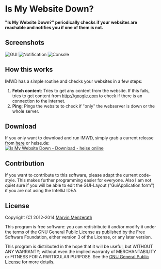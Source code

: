 # Is My Website Down?
**"Is My Website Down?" periodically checks if your websites are reachable and notifies you if one of them is not.**

## Screenshots
![GUI](http://menzerath.eu/wp-content/uploads/2014/01/imwd1.png)
![Notification](http://menzerath.eu/wp-content/uploads/2014/01/imwd2.png)
![Console](http://menzerath.eu/wp-content/uploads/2014/01/imwd3.png)

## How this works
IMWD has a simple routine and checks your websites in a few steps:

1. **Fetch content**: Tries to get any content from the website. If this fails, tries to get content from http://google.com to check if there is an connection to the internet.
2. **Ping**: Pings the website to check if "only" the webserver is down or the whole server.

## Download
If you only want to download and run IMWD, simply grab a current release from [here](https://github.com/MarvinMenzerath/IsMyWebsiteDown/releases) or heise.de:  
<a title="Is My Website Down - Download - heise online" href="http://www.heise.de/download/is-my-website-down-1190272.html"><img alt="Is My Website Down - Download - heise online" title="Is My Website Down - Download - heise online" src="http://www.heise.de/software/icons/download_logo1.png" /></a>

## Contribution
If you want to contribute to this software, please adapt the current code-style. This makes further programming easier for everyone.
Also I am not quiet sure if you will be able to edit the GUI-Layout ("GuiApplication.form") if you are not using the IntelliJ IDEA.

## License
Copyright (C) 2012-2014 [Marvin Menzerath](http://menzerath.eu)

This program is free software: you can redistribute it and/or modify it under the terms of the GNU General Public License as published by the Free Software Foundation, either version 3 of the License, or any later version.

This program is distributed in the hope that it will be useful, but WITHOUT ANY WARRANTY; without even the implied warranty of MERCHANTABILITY or FITNESS FOR A PARTICULAR PURPOSE. See the [GNU General Public License](https://github.com/MarvinMenzerath/IsMyWebsiteDown/blob/master/LICENSE) for more details.